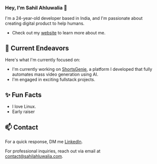 ### Hey, I'm Sahil Ahluwalia 👋 

I'm a 24-year-old developer based in India, and I'm passionate about creating digital product to help humans. 

- Check out my [website](https://sahilahluwalia.com/) to learn more about me.

## 🔭 Current Endeavors 

Here's what I'm currently focused on:
- I'm currently working on [ShortsGenie](https://shortsgenie.ai), a platform I developed that fully automates mass video generation using AI.
- I'm engaged in exciting fullstack projects.

## ✨ Fun Facts 

- I love Linux.
- Early raiser

## 📫 Contact

 For a quick response, DM me [LinkedIn](https://www.linkedin.com/in/iamsahilahluwalia/). 
 
 For professional inquiries, reach out via email at [contact@sahilahluwalia.com](mailto:contact@sahilahluwalia.com). 
